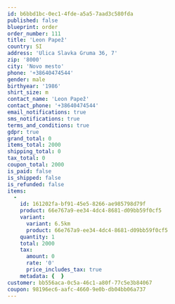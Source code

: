 ```yaml
---
id: b6bbd1bc-0ec1-4fde-a5a5-7aad3c580fda
published: false
blueprint: order
order_number: 111
title: 'Leon Papež'
country: SI
address: 'Ulica Slavka Gruma 36, 7'
zip: '8000'
city: 'Novo mesto'
phone: '+38640474544'
gender: male
birthyear: '1986'
shirt_size: m
contact_name: 'Leon Papež'
contact_phone: '+38640474544'
email_notifications: true
sms_notifications: true
terms_and_conditions: true
gdpr: true
grand_total: 0
items_total: 2000
shipping_total: 0
tax_total: 0
coupon_total: 2000
is_paid: false
is_shipped: false
is_refunded: false
items:
  -
    id: 161202fa-bf91-45e5-8266-ae985798d79f
    product: 66e767a9-ee34-4dc4-8681-d09bb59f0cf5
    variant:
      variant: 6.5km
      product: 66e767a9-ee34-4dc4-8681-d09bb59f0cf5
    quantity: 1
    total: 2000
    tax:
      amount: 0
      rate: '0'
      price_includes_tax: true
    metadata: {  }
customer: bb556aca-0c5a-46c1-a80f-77c5e3b84067
coupon: 98196ec6-aafc-4660-9e0b-db04bb06a737
---
```

